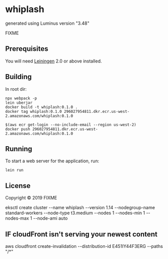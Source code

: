 # whiplash

generated using Luminus version "3.48"

FIXME

## Prerequisites

You will need [Leiningen][1] 2.0 or above installed.

[1]: https://github.com/technomancy/leiningen

## Building

In root dir:

    npx webpack -p
    lein uberjar
    docker build -t whiplash:0.1.0 .
    docker tag whiplash:0.1.0 296027954811.dkr.ecr.us-west-2.amazonaws.com/whiplash:0.1.0

    $(aws ecr get-login --no-include-email --region us-west-2)
    docker push 296027954811.dkr.ecr.us-west-2.amazonaws.com/whiplash:0.1.0

## Running

To start a web server for the application, run:

    lein run 

## License

Copyright © 2019 FIXME

eksctl create cluster --name whiplash --version 1.14 --nodegroup-name standard-workers --node-type t3.medium --nodes 1 --nodes-min 1 --nodes-max 1 --node-ami auto

## IF cloudFront isn't serving your newest content
aws cloudfront create-invalidation --distribution-id E451IY44F3ERG --paths "/*"
